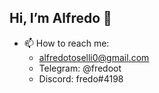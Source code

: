 ## Hi, I’m Alfredo 👋 
- 📫 How to reach me:
  - alfredotoselli0@gmail.com
  - Telegram: @fredoot
  - Discord: fredo#4198
 
